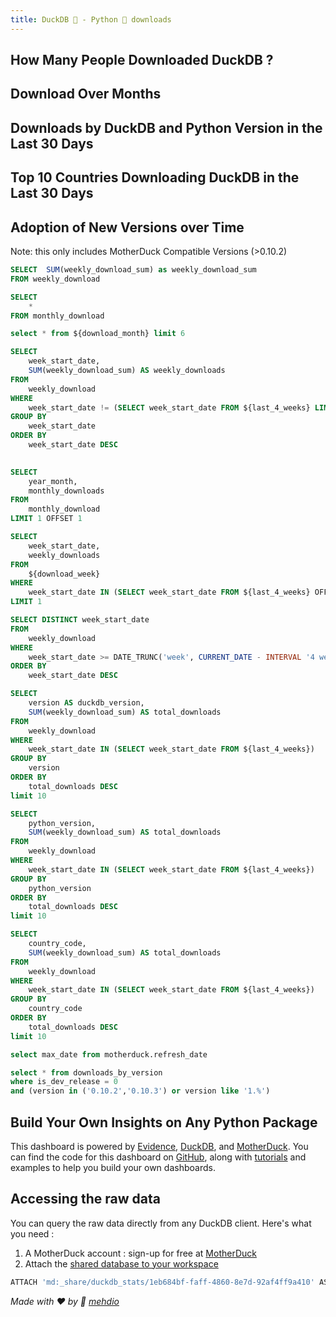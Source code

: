 ```yaml
---
title: DuckDB 🦆 - Python 🐍 downloads
---
```


## How Many People Downloaded DuckDB ?

<BigValue 
    title='Last week downloads'
    data={download_last_week} 
    value='weekly_downloads' 
    fmt='#,##0.00,,"M"'	
/>

<BigValue 
    title='Last month downloads'
    data={download_last_month} 
    value='monthly_downloads' 
    fmt='#,##0.00,,"M"'	
/>

<BigValue 
    title='Total download'
    data={count_over_month} 
    value='weekly_download_sum' 
    fmt='#,##0.00,,"M"'	
/>

<BigValue 
  title='Data last updated on'
  data={last_refresh_date} 
  value=max_date
/>

## Download Over Months
<Grid cols=2>
<LineChart data = {download_week} y=weekly_downloads x=week_start_date  />

<DataTable data="{download_last_6_months}" search="false">
    <Column id="year_month" title="Year Month"/>
    <Column id="monthly_downloads" title="Monthly Downloads" />
</DataTable>
</Grid>

## Downloads by DuckDB and Python Version in the Last 30 Days
<Grid cols=2>
    <BarChart 
        data={download_duckdb_version}
        x=duckdb_version
        y=total_downloads 
        swapXY=true
    />
    <BarChart 
        data={download_python_version}
        x=python_version
        y=total_downloads 
        swapXY=true
    />
</Grid>

## Top 10 Countries Downloading DuckDB in the Last 30 Days

<BarChart 
    data={download_country}
    x=country_code
    y=total_downloads 
    swapXY=true
/>

## Adoption of New Versions over Time

<Alert>
Note: this only includes MotherDuck Compatible Versions (>0.10.2)
</Alert>

<Grid cols=2>
    <AreaChart 
    data={downloads_by_version_md}
    x=download_date
    y=downloads
    series=version
    />
    <AreaChart 
    data={downloads_by_version_md}
    x=download_date
    y=downloads
    series=version
    type=stacked100
    />
</Grid>

```sql count_over_month
SELECT  SUM(weekly_download_sum) as weekly_download_sum
FROM weekly_download
```

```sql download_month
SELECT 
    *
FROM monthly_download
```

```sql download_last_6_months
select * from ${download_month} limit 6
```

```sql download_week 
SELECT 
    week_start_date,
    SUM(weekly_download_sum) AS weekly_downloads
FROM 
    weekly_download
WHERE 
    week_start_date != (SELECT week_start_date FROM ${last_4_weeks} LIMIT 1) -- skipping the current week as it's not complete
GROUP BY 
    week_start_date
ORDER BY 
    week_start_date DESC
 
```

```sql download_last_month
SELECT
    year_month,
    monthly_downloads
FROM
    monthly_download
LIMIT 1 OFFSET 1
```

```sql download_last_week
SELECT 
    week_start_date, 
    weekly_downloads
FROM 
    ${download_week}
WHERE 
    week_start_date IN (SELECT week_start_date FROM ${last_4_weeks} OFFSET 1 LIMIT 1)
LIMIT 1
```

```sql last_4_weeks
SELECT DISTINCT week_start_date
FROM 
    weekly_download
WHERE 
    week_start_date >= DATE_TRUNC('week', CURRENT_DATE - INTERVAL '4 weeks')
ORDER BY 
    week_start_date DESC
```

```sql download_duckdb_version
SELECT 
    version AS duckdb_version,
    SUM(weekly_download_sum) AS total_downloads
FROM 
    weekly_download
WHERE 
    week_start_date IN (SELECT week_start_date FROM ${last_4_weeks})
GROUP BY 
    version
ORDER BY 
    total_downloads DESC
limit 10
```

```sql download_python_version
SELECT 
    python_version,
    SUM(weekly_download_sum) AS total_downloads
FROM 
    weekly_download
WHERE 
    week_start_date IN (SELECT week_start_date FROM ${last_4_weeks})
GROUP BY 
    python_version
ORDER BY 
    total_downloads DESC
limit 10
```

```sql download_country
SELECT 
    country_code,
    SUM(weekly_download_sum) AS total_downloads
FROM 
    weekly_download
WHERE 
    week_start_date IN (SELECT week_start_date FROM ${last_4_weeks})
GROUP BY 
    country_code
ORDER BY 
    total_downloads DESC
limit 10
```

```sql last_refresh_date
select max_date from motherduck.refresh_date
```

```sql downloads_by_version_md
select * from downloads_by_version
where is_dev_release = 0
and (version in ('0.10.2','0.10.3') or version like '1.%')
```

## Build Your Own Insights on Any Python Package
This dashboard is powered by [Evidence](https://evidence.dev/), [DuckDB](https://duckdb.org/), and [MotherDuck](https://motherduck.com/). You can find the code for this dashboard on [GitHub](https://github.com/mehd-io/pypi-duck-flow), along with [tutorials](https://www.youtube.com/watch?v=3pLKTmdWDXk) and examples to help you build your own dashboards.

## Accessing the raw data
You can query the raw data directly from any DuckDB client. Here's what you need : 
1) A MotherDuck account : sign-up for free at [MotherDuck](https://app.motherduck.com/)
2) Attach the [shared database to your workspace](https://motherduck.com/docs/getting-started/sample-data-queries/pypi)

```bash
ATTACH 'md:_share/duckdb_stats/1eb684bf-faff-4860-8e7d-92af4ff9a410' AS duckdb_stats;
```

*Made with ❤️ by 🧢 [mehdio](https://www.linkedin.com/in/mehd-io/)*



